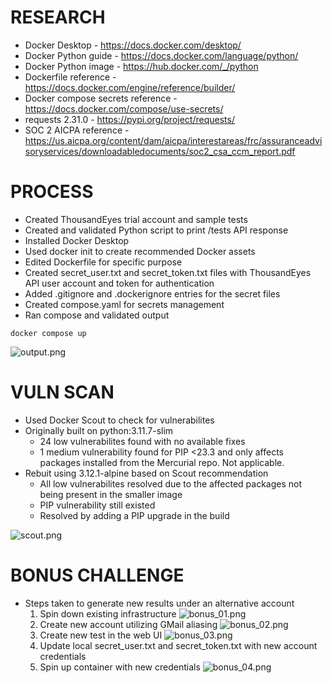 # RESEARCH
- Docker Desktop - https://docs.docker.com/desktop/
- Docker Python guide - https://docs.docker.com/language/python/
- Docker Python image - https://hub.docker.com/_/python
- Dockerfile reference - https://docs.docker.com/engine/reference/builder/
- Docker compose secrets reference - https://docs.docker.com/compose/use-secrets/
- requests 2.31.0 - https://pypi.org/project/requests/
- SOC 2 AICPA reference - https://us.aicpa.org/content/dam/aicpa/interestareas/frc/assuranceadvisoryservices/downloadabledocuments/soc2_csa_ccm_report.pdf

# PROCESS
- Created ThousandEyes trial account and sample tests
- Created and validated Python script to print /tests API response
- Installed Docker Desktop
- Used docker init to create recommended Docker assets
- Edited Dockerfile for specific purpose
- Created secret_user.txt and secret_token.txt files with ThousandEyes API user account and token for authentication
- Added .gitignore and .dockerignore entries for the secret files
- Created compose.yaml for secrets management
- Ran compose and validated output

```docker compose up```

![output.png](/images/output.png)

# VULN SCAN
- Used Docker Scout to check for vulnerabilites
- Originally built on python:3.11.7-slim
  - 24 low vulnerabilites found with no available fixes
  - 1 medium vulnerability found for PIP <23.3 and only affects packages installed from the Mercurial repo. Not applicable.
- Rebuit using 3.12.1-alpine based on Scout recommendation
  - All low vulnerabilites resolved due to the affected packages not being present in the smaller image
  - PIP vulnerability still existed
  - Resolved by adding a PIP upgrade in the build

![scout.png](/images/scout.png)

# BONUS CHALLENGE
  - Steps taken to generate new results under an alternative account
    1. Spin down existing infrastructure
    ![bonus_01.png](/images/bonus_01.png)
    2. Create new account utilizing GMail aliasing
    ![bonus_02.png](/images/bonus_02.png)
    3. Create new test in the web UI
    ![bonus_03.png](/images/bonus_03.png)
    4. Update local secret_user.txt and secret_token.txt with new account credentials
    5. Spin up container with new credentials
    ![bonus_04.png](/images/bonus_04.png)
